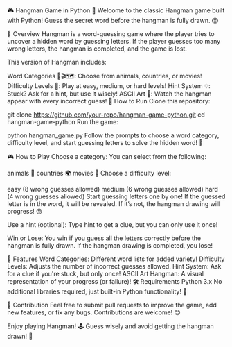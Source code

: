  🎮 Hangman Game in Python 🐍
Welcome to the classic Hangman game built with Python! Guess the secret word before the hangman is fully drawn. 😱

📝 Overview
Hangman is a word-guessing game where the player tries to uncover a hidden word by guessing letters. If the player guesses too many wrong letters, the hangman is completed, and the game is lost.

This version of Hangman includes:

Word Categories 🐾🎬🗺️: Choose from animals, countries, or movies!
Difficulty Levels 🎯: Play at easy, medium, or hard levels!
Hint System 💡: Stuck? Ask for a hint, but use it wisely!
ASCII Art 🎨: Watch the hangman appear with every incorrect guess!
🚀 How to Run
Clone this repository:

git clone https://github.com/your-repo/hangman-game-python.git
cd hangman-game-python
Run the game:

python hangman_game.py
Follow the prompts to choose a word category, difficulty level, and start guessing letters to solve the hidden word! 🎉

🎮 How to Play
Choose a category: You can select from the following:

animals 🦁
countries 🌍
movies 🎥
Choose a difficulty level:

easy (8 wrong guesses allowed)
medium (6 wrong guesses allowed)
hard (4 wrong guesses allowed)
Start guessing letters one by one! If the guessed letter is in the word, it will be revealed. If it’s not, the hangman drawing will progress! 😰

Use a hint (optional): Type hint to get a clue, but you can only use it once!

Win or Lose: You win if you guess all the letters correctly before the hangman is fully drawn. If the hangman drawing is completed, you lose!

🎨 Features
Word Categories: Different word lists for added variety!
Difficulty Levels: Adjusts the number of incorrect guesses allowed.
Hint System: Ask for a clue if you're stuck, but only once!
ASCII Art Hangman: A visual representation of your progress (or failure)!
🛠️ Requirements
Python 3.x
No additional libraries required, just built-in Python functionality! 🎉

🤝 Contribution
Feel free to submit pull requests to improve the game, add new features, or fix any bugs. Contributions are welcome! 😊

Enjoy playing Hangman! 🕹️ Guess wisely and avoid getting the hangman drawn! 🎩

